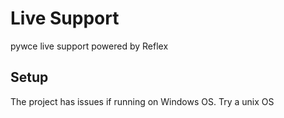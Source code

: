 # Live Support
pywce live support powered by Reflex

## Setup
The project has issues if running on Windows OS. Try a unix OS
